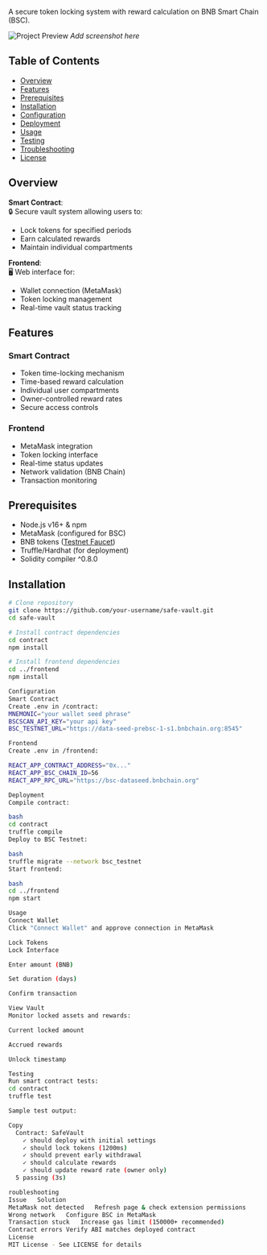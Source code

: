 
A secure token locking system with reward calculation on BNB Smart Chain (BSC).

![Project Preview](https://via.placeholder.com/800x400.png?text=Safe+Vault+Interface) *Add screenshot here*

## Table of Contents
- [Overview](#overview)
- [Features](#features)
- [Prerequisites](#prerequisites)
- [Installation](#installation)
- [Configuration](#configuration)
- [Deployment](#deployment)
- [Usage](#usage)
- [Testing](#testing)
- [Troubleshooting](#troubleshooting)
- [License](#license)

## Overview
**Smart Contract**:  
🔒 Secure vault system allowing users to:  
- Lock tokens for specified periods  
- Earn calculated rewards  
- Maintain individual compartments  

**Frontend**:  
🖥️ Web interface for:  
- Wallet connection (MetaMask)  
- Token locking management  
- Real-time vault status tracking  

## Features
### Smart Contract
- Token time-locking mechanism
- Time-based reward calculation
- Individual user compartments
- Owner-controlled reward rates
- Secure access controls

### Frontend
- MetaMask integration
- Token locking interface
- Real-time status updates
- Network validation (BNB Chain)
- Transaction monitoring

## Prerequisites
- Node.js v16+ & npm
- MetaMask (configured for BSC)
- BNB tokens ([Testnet Faucet](https://testnet.bnbchain.org/faucet-smart))
- Truffle/Hardhat (for deployment)
- Solidity compiler ^0.8.0

## Installation
```bash
# Clone repository
git clone https://github.com/your-username/safe-vault.git
cd safe-vault

# Install contract dependencies
cd contract
npm install

# Install frontend dependencies
cd ../frontend
npm install

Configuration
Smart Contract
Create .env in /contract:
MNEMONIC="your wallet seed phrase"
BSCSCAN_API_KEY="your api key"
BSC_TESTNET_URL="https://data-seed-prebsc-1-s1.bnbchain.org:8545"

Frontend
Create .env in /frontend:

REACT_APP_CONTRACT_ADDRESS="0x..."
REACT_APP_BSC_CHAIN_ID=56
REACT_APP_RPC_URL="https://bsc-dataseed.bnbchain.org"

Deployment
Compile contract:

bash
cd contract
truffle compile
Deploy to BSC Testnet:

bash
truffle migrate --network bsc_testnet
Start frontend:

bash
cd ../frontend
npm start

Usage
Connect Wallet
Click "Connect Wallet" and approve connection in MetaMask

Lock Tokens
Lock Interface

Enter amount (BNB)

Set duration (days)

Confirm transaction

View Vault
Monitor locked assets and rewards:

Current locked amount

Accrued rewards

Unlock timestamp

Testing
Run smart contract tests:
cd contract
truffle test

Sample test output:

Copy
  Contract: SafeVault
    ✓ should deploy with initial settings
    ✓ should lock tokens (1200ms)
    ✓ should prevent early withdrawal
    ✓ should calculate rewards
    ✓ should update reward rate (owner only)
  5 passing (3s)

roubleshooting
Issue	Solution
MetaMask not detected	Refresh page & check extension permissions
Wrong network	Configure BSC in MetaMask
Transaction stuck	Increase gas limit (150000+ recommended)
Contract errors	Verify ABI matches deployed contract
License
MIT License - See LICENSE for details

